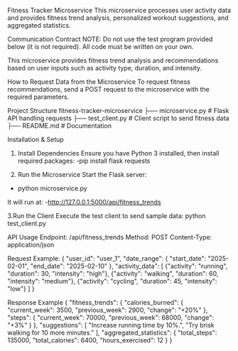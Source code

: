 Fitness Tracker Microservice
This microservice processes user activity data and provides fitness trend analysis, personalized workout suggestions, and aggregated statistics.

Communication Contract
NOTE: Do not use the test program provided below (it is not required). All code must be written on your own.

This microservice provides fitness trend analysis and recommendations based on user inputs such as activity type, duration, and intensity.

How to Request Data from the Microservice
To request fitness recommendations, send a POST request to the microservice with the required parameters.

Project Structure
fitness-tracker-microservice
 ├── microservice.py        # Flask API handling requests
 ├── test_client.py         # Client script to send fitness data
 ├── README.md              # Documentation

Installation & Setup
1. Install Dependencies
Ensure you have Python 3 installed, then install required packages:
-pip install flask requests

2. Run the Microservice
Start the Flask server:
- python microservice.py
 
It will run at:
-http://127.0.0.1:5000/api/fitness_trends

3.Run the Client
Execute the test client to send sample data:
python test_client.py

API Usage
Endpoint: /api/fitness_trends
Method: POST
Content-Type: application/json

Request Example:
{
    "user_id": "user_1",
    "date_range": {
        "start_date": "2025-02-01",
        "end_date": "2025-02-10"
    },
    "activity_data": [
        {"activity": "running", "duration": 30, "intensity": "high"},
        {"activity": "walking", "duration": 60, "intensity": "medium"},
        {"activity": "cycling", "duration": 45, "intensity": "low"}
    ]
}

Response Example
{
    "fitness_trends": {
        "calories_burned": {
            "current_week": 3500,
            "previous_week": 2900,
            "change": "+20%"
        },
        "steps": {
            "current_week": 70000,
            "previous_week": 68000,
            "change": "+3%"
        }
    },
    "suggestions": [
        "Increase running time by 10%.",
        "Try brisk walking for 10 more minutes."
    ],
    "aggregated_statistics": {
        "total_steps": 135000,
        "total_calories": 6400,
        "hours_exercised": 12
    }
}

